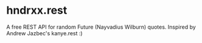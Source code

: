 # hndrxx.rest
A free REST API for random Future (Nayvadius Wilburn) quotes. Inspired by Andrew Jazbec's kanye.rest :)
